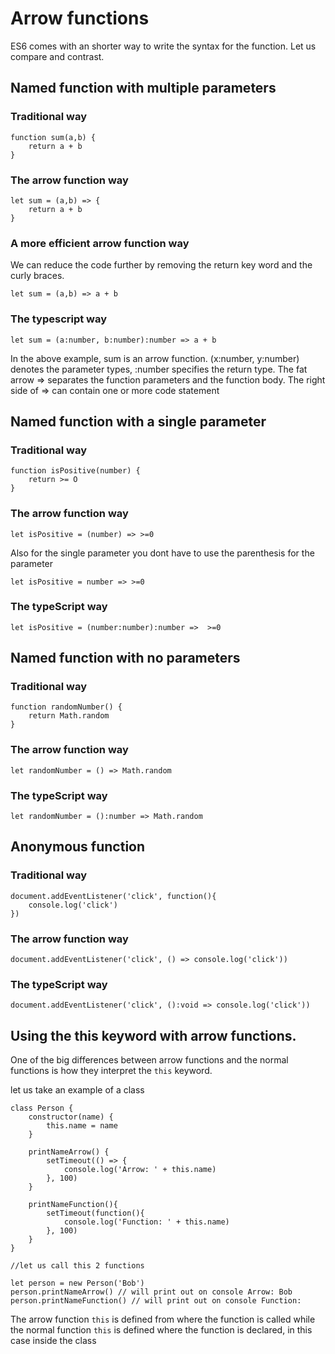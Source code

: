 # Arrow functions

ES6 comes with an shorter way to write the syntax for the function. Let us compare and contrast.

## Named function with multiple parameters

### Traditional way

```
function sum(a,b) {
    return a + b
}
```

### The arrow function way

```
let sum = (a,b) => {
    return a + b
}
```

### A more efficient arrow function way

We can reduce the code further by removing the return key word and the curly braces.

```
let sum = (a,b) => a + b
```

### The typescript way

```
let sum = (a:number, b:number):number => a + b
```

In the above example, sum is an arrow function. (x:number, y:number) denotes the parameter types, :number specifies the return type. The fat arrow => separates the function parameters and the function body. The right side of => can contain one or more code statement

## Named function with a single parameter

### Traditional way

```
function isPositive(number) {
    return >= O
}
```

### The arrow function way

```
let isPositive = (number) => >=0
```

Also for the single parameter you dont have to use the parenthesis for the parameter

```
let isPositive = number => >=0
```

### The typeScript way

```
let isPositive = (number:number):number =>  >=0
```

## Named function with no parameters

### Traditional way

```
function randomNumber() {
    return Math.random
}

```

### The arrow function way

```
let randomNumber = () => Math.random
```

### The typeScript way

```
let randomNumber = ():number => Math.random
```

## Anonymous function

### Traditional way

```
document.addEventListener('click', function(){
    console.log('click')
})
```

### The arrow function way

```
document.addEventListener('click', () => console.log('click'))
```

### The typeScript way

```
document.addEventListener('click', ():void => console.log('click'))
```

## Using the this keyword with arrow functions.

One of the big differences between arrow functions and the normal functions is how they interpret the `this` keyword.

let us take an example of a class

```
class Person {
    constructor(name) {
        this.name = name
    }

    printNameArrow() {
        setTimeout(() => {
            console.log('Arrow: ' + this.name)
        }, 100)
    }

    printNameFunction(){
        setTimeout(function(){
            console.log('Function: ' + this.name)
        }, 100)
    }
}

//let us call this 2 functions

let person = new Person('Bob')
person.printNameArrow() // will print out on console Arrow: Bob
person.printNameFunction() // will print out on console Function:
```

The arrow function `this` is defined from where the function is called while the normal function `this` is defined where the function is declared, in this case inside the class
